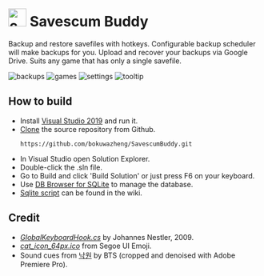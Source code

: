 # <img src="https://user-images.githubusercontent.com/46743297/61076153-3cf55600-a424-11e9-8daf-c6332aac6f4d.png" alt="cat_icon" width="36" height="36"> Savescum Buddy
Backup and restore savefiles with hotkeys. Configurable backup scheduler will make backups for you. Upload and recover your backups via Google Drive. Suits any game that has only a single savefile.

![backups](https://user-images.githubusercontent.com/46743297/106932868-4e4e3380-6729-11eb-93e5-10fd4e0b0988.png)
![games](https://user-images.githubusercontent.com/46743297/106932870-4ee6ca00-6729-11eb-80cc-83756ad21e26.png)
![settings](https://user-images.githubusercontent.com/46743297/106932873-4ee6ca00-6729-11eb-80e8-d077a4ce298d.png)
![tooltip](https://user-images.githubusercontent.com/46743297/106932875-4f7f6080-6729-11eb-8863-592f5fac059d.png)

## How to build
* Install [Visual Studio 2019](https://visualstudio.microsoft.com/) and run it.
* [Clone](https://docs.microsoft.com/en-us/azure/devops/repos/git/clone?view=azure-devops&tabs=visual-studio#clone-from-another-git-provider) the source repository from Github. 
    ````
    https://github.com/bokuwazheng/SavescumBuddy.git
    ````
* In Visual Studio open Solution Explorer.
* Double-click the .sln file.
* Go to Build and click 'Build Solution' or just press F6 on your keyboard.
* Use [DB Browser for SQLite](https://sqlitebrowser.org/) to manage the database.
* [Sqlite script](https://github.com/bokuwazheng/SavescumBuddy/wiki/Sqlite-script) can be found in the wiki.

## Credit
* [*GlobalKeyboardHook.cs*](https://github.com/bokuwazheng/SavescumBuddy/blob/e3da799978c848f3e020c4d2beffcd2952cb6af2/SavescumBuddy.Wpf/Services/GlobalKeyboardHook.cs) 
by Johannes Nestler, 2009.
* [*cat_icon_64px.ico*](https://github.com/bokuwazheng/SavescumBuddy/blob/master/SavescumBuddy/Resources/icon.ico)
from Segoe UI Emoji.
* Sound cues from [낙원](https://music.apple.com/ca/album/paradise/1384386163?i=1384386840) by BTS (cropped and denoised with Adobe Premiere Pro).
